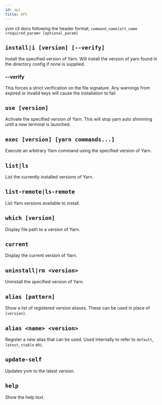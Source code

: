 ```yaml
---
id: api
title: API
---
```


yvm cli docs following the header format;
`command_name|alt_name <required_param> [optional_param]`

## `install|i [version] [--verify]`

Install the specified version of Yarn. Will install the version of yarn found in the directory config if none is supplied.

### --verify

This forces a strict verification on the file signature. Any warnings from expired or invalid keys will cause the installation to fail

## `use [version]`

Activate the specified version of Yarn. This will stop yarn auto shimming until a new terminal is launched.

## `exec [version] [yarn commands...]`

Execute an arbitrary Yarn command using the specified version of Yarn.

## `list|ls`

List the currently installed versions of Yarn.

## `list-remote|ls-remote`

List Yarn versions available to install.

## `which [version]`

Display file path to a version of Yarn.

## `current`

Display the current version of Yarn.

## `uninstall|rm <version>`

Uninstall the specified version of Yarn.

## `alias [pattern]`

Show a list of registered version aliases. These can be used in place of `[version]`.

## `alias <name> <version>`

Register a new alias that can be used. Used internally to refer to `default`, `latest`, `stable` etc.

## `update-self`

Updates yvm to the latest version.

## `help`

Show the help text.
